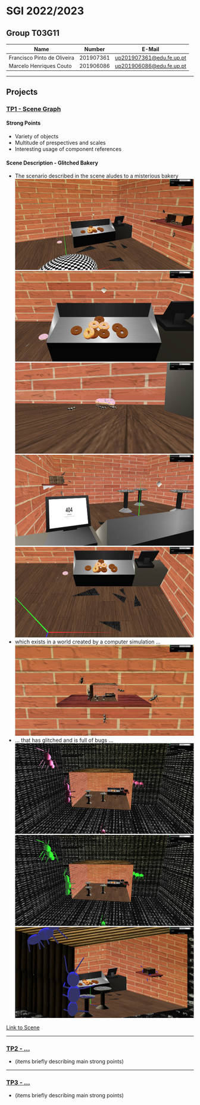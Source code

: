 # SGI 2022/2023

## Group T03G11
| Name                        | Number    | E-Mail                   |
| --------------------------- | --------- | ------------------------ |
| Francisco Pinto de Oliveira | 201907361 | up201907361@edu.fe.up.pt |
| Marcelo Henriques Couto     | 201906086 | up201906086@edu.fe.up.pt |

----

## Projects

### [TP1 - Scene Graph](tp1)

#### Strong Points 
- Variety of objects
- Multitude of prespectives and scales
- Interesting usage of component references

#### Scene Description - Glitched Bakery

- The scenario described in the scene aludes to a misterious bakery ![Customer View](tp1/screenshots/customerView.png) ![Donuts View](tp1/screenshots/donutsView.png) ![Ants View](tp1/screenshots/antsView.png) ![Employee View](tp1/screenshots/employeeView.png) ![Vitrine View](tp1/screenshots/brokenVitrineView.png)
- which exists in a world created by a computer simulation ... ![Inception View](tp1/screenshots/inceptionView.png)
- ... that has glitched and is full of bugs ... ![External View](tp1/screenshots/externalView.png) ![External View2](tp1/screenshots/externalView2.png) ![Ortho View](tp1/screenshots/orthoView.png)

[Link to Scene](tp1/scenes/SGI_TP1_XML_T03_G11_v02.xml)

-----

### [TP2 - ...](tp2)
- (items briefly describing main strong points)

----

### [TP3 - ...](tp3)
- (items briefly describing main strong points)

